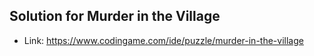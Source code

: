 ## Solution for Murder in the Village
- Link: https://www.codingame.com/ide/puzzle/murder-in-the-village
